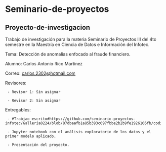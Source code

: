 # Seminario-de-proyectos

## Proyecto-de-investigacion
Trabajo de investigación para la materia Seminario de Proyectos III del 4to semestre en la Maestría en Ciencia de Datos e Información del Infotec.

Tema: Detección de anomalias enfocado al fraude financiero.

Alumno: Carlos Antonio Rico Martínez

Correo: carlos.2302@hotmail.com

Revisores:

     - Revisor 1: Sin asignar
     
     - Revisor 2: Sin asignar   
     
Entregables:

     - #Trabjao escrito#https://github.com/seminario-proyectos-infotec/Galleria0224/blob/87dbaafb1a85b393c097fbbe2b2b9fe1926106fb/codigo/U1_AB_CARM.pdf
          
     - Jupyter notebook con el análisis exploratorio de los datos y el primer modelo aplicado. 
     
     - Presentación del proyecto.
